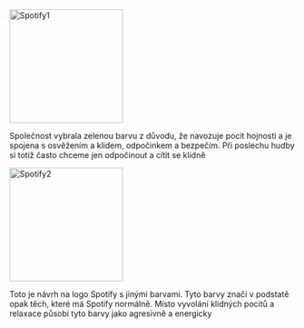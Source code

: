 <img src="https://skok.vse.cz/wp-content/uploads/2021/12/Spotify-logo.png" alt="Spotify1" width="200"/>

Společnost vybrala zelenou barvu z důvodu, že navozuje pocit hojnosti a je spojena s osvěžením a klidem, odpočinkem a bezpečím. Při poslechu hudby si totiž často chceme jen odpočinout a cítit se klidně

<img src="https://cdn.discordapp.com/attachments/765583083624726578/1159752204375302184/image.png?ex=65322a68&is=651fb568&hm=868490134334ef646a9c97debb629aafb86b22c6b752c5c08a89cdcc4908a2e3&" alt="Spotify2" width="200"/>

Toto je návrh na logo Spotify s jinými barvami. Tyto barvy značí v podstatě opak těch, které má Spotify normálně. Místo vyvolání klidných pocitů a relaxace působí tyto barvy jako agresivně a energicky
